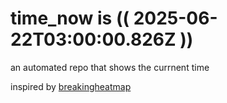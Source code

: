 # time_now is (( 2025-06-22T03:00:00.826Z ))

an automated repo that shows the currnent time

inspired by [breakingheatmap](https://github.com/breakingheatmap/breakingheatmap)